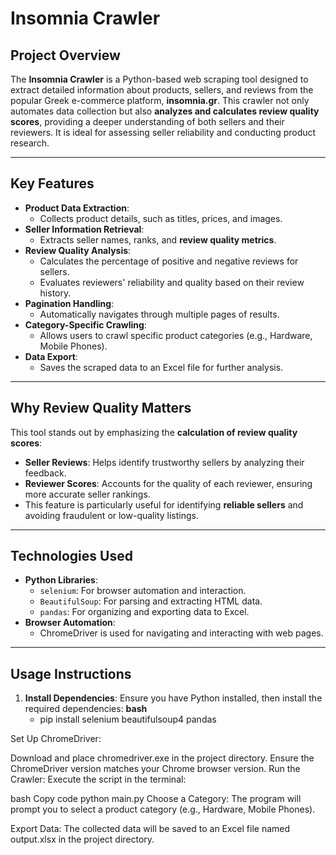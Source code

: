 # **Insomnia Crawler**

## **Project Overview**
The **Insomnia Crawler** is a Python-based web scraping tool designed to extract detailed information about products, sellers, and reviews from the popular Greek e-commerce platform, **insomnia.gr**. This crawler not only automates data collection but also **analyzes and calculates review quality scores**, providing a deeper understanding of both sellers and their reviewers. It is ideal for assessing seller reliability and conducting product research.

---

## **Key Features**
- **Product Data Extraction**:
  - Collects product details, such as titles, prices, and images.
- **Seller Information Retrieval**:
  - Extracts seller names, ranks, and **review quality metrics**.
- **Review Quality Analysis**:
  - Calculates the percentage of positive and negative reviews for sellers.
  - Evaluates reviewers' reliability and quality based on their review history.
- **Pagination Handling**:
  - Automatically navigates through multiple pages of results.
- **Category-Specific Crawling**:
  - Allows users to crawl specific product categories (e.g., Hardware, Mobile Phones).
- **Data Export**:
  - Saves the scraped data to an Excel file for further analysis.

---

## **Why Review Quality Matters**
This tool stands out by emphasizing the **calculation of review quality scores**:
- **Seller Reviews**: Helps identify trustworthy sellers by analyzing their feedback.
- **Reviewer Scores**: Accounts for the quality of each reviewer, ensuring more accurate seller rankings.
- This feature is particularly useful for identifying **reliable sellers** and avoiding fraudulent or low-quality listings.

---

## **Technologies Used**
- **Python Libraries**:
  - `selenium`: For browser automation and interaction.
  - `BeautifulSoup`: For parsing and extracting HTML data.
  - `pandas`: For organizing and exporting data to Excel.
- **Browser Automation**:
  - ChromeDriver is used for navigating and interacting with web pages.

---

## **Usage Instructions**
1. **Install Dependencies**:
   Ensure you have Python installed, then install the required dependencies:
**bash**
   - pip install selenium beautifulsoup4 pandas

Set Up ChromeDriver:

Download and place chromedriver.exe in the project directory.
Ensure the ChromeDriver version matches your Chrome browser version.
Run the Crawler: Execute the script in the terminal:

bash
Copy code
python main.py
Choose a Category: The program will prompt you to select a product category (e.g., Hardware, Mobile Phones).

Export Data: The collected data will be saved to an Excel file named output.xlsx in the project directory.
